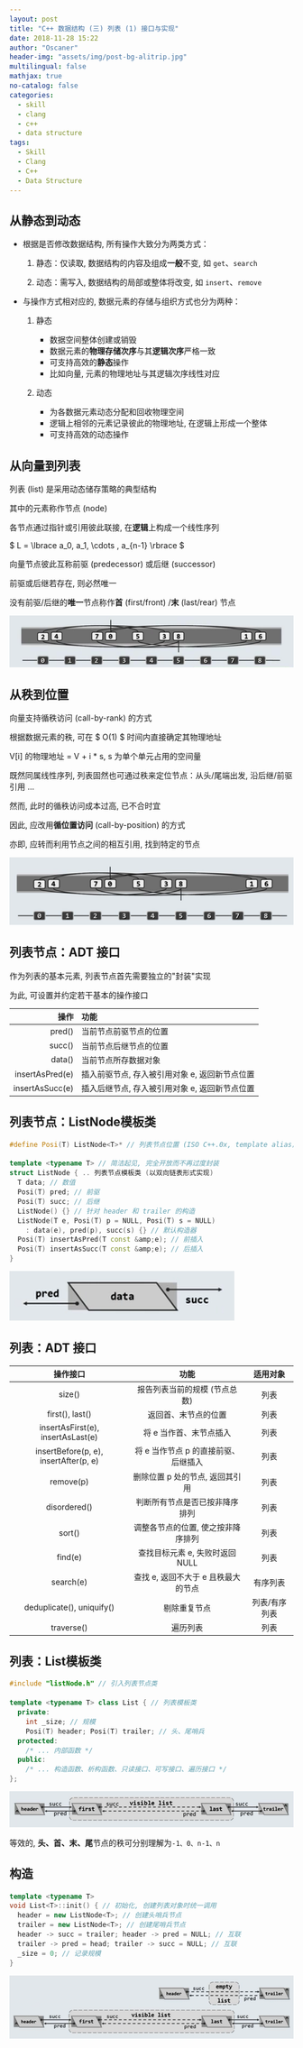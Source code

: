 ```yaml
---
layout: post
title: "C++ 数据结构 (三) 列表 (1) 接口与实现"
date: 2018-11-28 15:22
author: "Oscaner"
header-img: "assets/img/post-bg-alitrip.jpg"
multilingual: false
mathjax: true
no-catalog: false
categories:
  - skill
  - clang
  - c++
  - data structure
tags:
  - Skill
  - Clang
  - C++
  - Data Structure
---
```


## 从静态到动态

- 根据是否修改数据结构, 所有操作大致分为两类方式：

    1. 静态：仅读取, 数据结构的内容及组成**一般**不变, 如 `get`、`search`

    2. 动态：需写入, 数据结构的局部或整体将改变, 如 `insert`、`remove`

- 与操作方式相对应的, 数据元素的存储与组织方式也分为两种：

    1. 静态

        - 数据空间整体创建或销毁
        - 数据元素的**物理存储次序**与其**逻辑次序**严格一致
        - 可支持高效的**静态**操作
        - 比如向量, 元素的物理地址与其逻辑次序线性对应

    2. 动态

        - 为各数据元素动态分配和回收物理空间
        - 逻辑上相邻的元素记录彼此的物理地址, 在逻辑上形成一个整体
        - 可支持高效的动态操作

## 从向量到列表

列表 (list) 是采用动态储存策略的典型结构

其中的元素称作节点 (node)

各节点通过指针或引用彼此联接, 在**逻辑**上构成一个线性序列

$ L = \lbrace a_0, a_1, \cdots , a_{n-1} \rbrace $

向量节点彼此互称前驱 (predecessor) 或后继 (successor)

前驱或后继若存在, 则必然唯一

没有前驱/后继的**唯一**节点称作**首** (first/front) /**末** (last/rear) 节点

![1.png](/assets/img/in-post/skill/data-structure/post-list-interface/1.png)

## 从秩到位置

向量支持循秩访问 (call-by-rank) 的方式

根据数据元素的秩, 可在 $ O(1) $ 时间内直接确定其物理地址

V[i] 的物理地址 = V + i * s, s 为单个单元占用的空间量

既然同属线性序列, 列表固然也可通过秩来定位节点：从头/尾端出发, 沿后继/前驱引用 ...

然而, 此时的循秩访问成本过高, 已不合时宜

因此, 应改用**循位置访问** (call-by-position) 的方式

亦即, 应转而利用节点之间的相互引用, 找到特定的节点

![2.png](/assets/img/in-post/skill/data-structure/post-list-interface/2.png)

## 列表节点：ADT 接口

作为列表的基本元素, 列表节点首先需要独立的"封装"实现

为此, 可设置并约定若干基本的操作接口

| 操作 | 功能 |
| --: | :-- |
| pred() | 当前节点前驱节点的位置 |
| succ() | 当前节点后继节点的位置 |
| data() | 当前节点所存数据对象  |
| insertAsPred(e) | 插入前驱节点, 存入被引用对象 e, 返回新节点位置 |
| insertAsSucc(e) | 插入后继节点, 存入被引用对象 e, 返回新节点位置 |

## 列表节点：ListNode模板类

```cpp
#define Posi(T) ListNode<T>* // 列表节点位置 (ISO C++.0x, template alias)

template <typename T> // 简洁起见, 完全开放而不再过度封装
struct ListNode { .. 列表节点模板类 (以双向链表形式实现)
  T data; // 数值
  Posi(T) pred; // 前驱
  Posi(T) succ; // 后继
  ListNode() {} // 针对 header 和 trailer 的构造
  ListNode(T e, Posi(T) p = NULL, Posi(T) s = NULL)
    : data(e), pred(p), succ(s) {} // 默认构造器
  Posi(T) insertAsPred(T const &amp;e); // 前插入
  Posi(T) insertAsSucc(T const &amp;e); // 后插入
}
```

![3.png](/assets/img/in-post/skill/data-structure/post-list-interface/3.png)

## 列表：ADT 接口

| 操作接口 | 功能 | 适用对象 |
| :--: | :--: | :--: |
| size() | 报告列表当前的规模 (节点总数) | 列表 |
| first(), last() | 返回首、末节点的位置 | 列表 |
| insertAsFirst(e), insertAsLast(e) | 将 e 当作首、末节点插入 | 列表 |
| insertBefore(p, e), insertAfter(p, e) | 将 e 当作节点 p 的直接前驱、后继插入 | 列表 |
| remove(p) | 删除位置 p 处的节点, 返回其引用 | 列表 |
| disordered() | 判断所有节点是否已按非降序排列 | 列表 |
| sort() | 调整各节点的位置, 使之按非降序排列 | 列表 |
| find(e) | 查找目标元素 e, 失败时返回 NULL | 列表 |
| search(e) | 查找 e, 返回不大于 e 且秩最大的节点 | 有序列表 |
| deduplicate(), uniquify() | 剔除重复节点 | 列表/有序列表 |
| traverse() | 遍历列表 | 列表 |

## 列表：List模板类

```cpp
#include "listNode.h" // 引入列表节点类

template <typename T> class List { // 列表模板类
  private:
    int _size; // 规模
    Posi(T) header; Posi(T) trailer; // 头、尾哨兵
  protected:
    /* ... 内部函数 */
  public:
    /* ... 构造函数、析构函数、只读接口、可写接口、遍历接口 */
};
```

![4.png](/assets/img/in-post/skill/data-structure/post-list-interface/4.png)

等效的, **头、首、末、尾**节点的秩可分别理解为`-1、0、n-1、n`

## 构造

```cpp
template <typename T>
void List<T>::init() { // 初始化, 创建列表对象时统一调用
  header = new ListNode<T>; // 创建头哨兵节点
  trailer = new ListNode<T>; // 创建尾哨兵节点
  header -> succ = trailer; header -> pred = NULL; // 互联
  trailer -> pred = head; trailer -> succ = NULL; // 互联
  _size = 0; // 记录规模
}
```

![5.png](/assets/img/in-post/skill/data-structure/post-list-interface/5.png)
